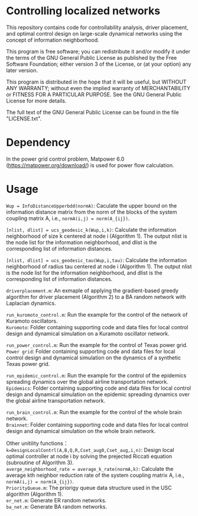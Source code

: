 # Controlling localized networks
This repository contains code for controllability analysis, driver placement, and optimal control design on large-scale dynamical networks using the concept of information neighborhood.

This program is free software; you can redistribute it and/or modify it under the terms of the GNU General Public License as published by the Free Software Foundation; either version 3 of the License, or (at your option) any later version.

This program is distributed in the hope that it will be useful, but WITHOUT ANY WARRANTY; without even the implied warranty of MERCHANTABILITY or FITNESS FOR A PARTICULAR PURPOSE. See the GNU General Public License for more details.


The full text of the GNU General Public License can be found in the file "LICENSE.txt".


# Dependency


In the power grid control problem, Matpower 6.0 (https://matpower.org/download/) is used for power flow calculation.


# Usage

`Wup = InfoDistanceUpperbdd(normA)`: Caculate the upper bound on the information distance matrix from the norm of the blocks of the system coupling matrix A, i.e., `normA(i,j) = norm(A_{ij})`.

`[nlist, dlist] = ucs_geodesic_k(Wup,i,k)`: Calculate the information neighborhood of size k centered at node i (Algorithm 1). The output nlist is the node list for the information neighborhood, and dlist is the corresponding list of information distances.

`[nlist, dlist] = ucs_geodesic_tau(Wup,i,tau)`: Calculate the information neighborhood of radius tau centered at node i (Algorithm 1). The output nlist is the node list for the information neighborhood, and dlist is the corresponding list of information distances.

`driverplacement.m`: An exmaple of applying the gradient-based greedy algorithm for driver placement (Algorithm 2) to a BA random network with Laplacian dynamics.

`run_kuromoto_control.m`: Run the example for the control of the network of Kuramoto oscillators.<br/>
`Kuromoto`: Folder containing supporting code and data files for local control design and dynamical simulation on a Kuramoto oscillator network.

`run_power_control.m`: Run the example for the control of Texas power grid.<br/> 
`Power grid`: Folder containing supporting code and data files for local control design and dynamical simulation on the dynamics of a synthetic Texas power grid.

`run_epidemic_control.m`: Run the example for the control of the epidemics spreading dynamics over the global airline transportation network.<br/> 
`Epidemics`: Folder containing supporting code and data files for local control design and dynamical simulation on the epidemic spreading dynamics over the global airline transportation network.

`run_brain_control.m`: Run the example for the control of the whole brain network.<br/> 
`Brainnet`: Folder containing supporting code and data files for local control design and dynamical simulation on the whole brain network.

Other unitility functions：<br/>
`k=DesignLocalContrl(A,B,Q,R,Cset_aug0,Cset_aug,i,n)`: Design local optimal controller at node i by solving the prejected Riccati equation (subroutine of Algorithm 3).<br/>
`averge_neighborhood_rate = average_k_rate(normA,k)`: Calculate the average kth neighbor reduction rate of the system coupling matrix A, i.e., `normA(i,j) = norm(A_{ij})`.<br/>
`PriorityQueue.m`: The priorigy queue data structure used in the USC algorithm (Algorithm 1).<br/>
`er_net.m`: Generate ER random networks.<br/>
`ba_net.m`: Generate BA random networks.<br/>

